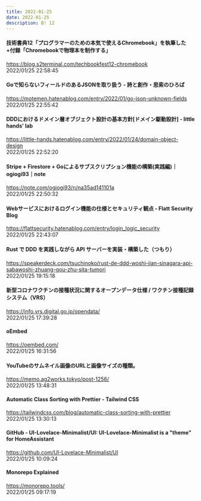 ```yaml
---
title: 2022-01-25
date: 2022-01-25
description: B! 12
---
```


#### 技術書典12「プログラマーのための本気で使えるChromebook」を執筆した+付録「Chromebookで物理本を制作する」
https://blog.s2terminal.com/techbookfest12-chromebook<br>
2022/01/25 22:58:45<br>


#### Goで知らないフィールドのあるJSONを取り扱う - 詩と創作・思索のひろば
https://motemen.hatenablog.com/entry/2022/01/go-json-unknown-fields<br>
2022/01/25 22:55:42<br>


#### DDDにおけるドメイン層オブジェクト設計の基本方針[ドメイン駆動設計] - little hands' lab
https://little-hands.hatenablog.com/entry/2022/01/24/domain-object-design<br>
2022/01/25 22:52:20<br>


#### Stripe + Firestore + Goによるサブスクリプション機能の構築(実践編)｜ogiogi93｜note
https://note.com/ogiogi93/n/na35ad141101a<br>
2022/01/25 22:50:32<br>


#### Webサービスにおけるログイン機能の仕様とセキュリティ観点 - Flatt Security Blog
https://flattsecurity.hatenablog.com/entry/login_logic_security<br>
2022/01/25 22:43:07<br>


#### Rust で DDD を実践しながら API サーバーを実装・構築した（つもり）
https://speakerdeck.com/tsuchinoko/rust-de-ddd-woshi-jian-sinagara-api-sabawoshi-zhuang-gou-zhu-sita-tumori<br>
2022/01/25 19:15:18<br>


#### 新型コロナワクチンの接種状況に関するオープンデータ仕様 / ワクチン接種記録システム（VRS）
https://info.vrs.digital.go.jp/opendata/<br>
2022/01/25 17:39:28<br>


#### oEmbed
https://oembed.com/<br>
2022/01/25 16:31:56<br>


#### YouTubeのサムネイル画像のURLと画像サイズの種類。
https://memo.ag2works.tokyo/post-1256/<br>
2022/01/25 13:48:31<br>


#### Automatic Class Sorting with Prettier - Tailwind CSS
https://tailwindcss.com/blog/automatic-class-sorting-with-prettier<br>
2022/01/25 13:30:13<br>


#### GitHub - UI-Lovelace-Minimalist/UI: UI-Lovelace-Minimalist is a "theme" for HomeAssistant
https://github.com/UI-Lovelace-Minimalist/UI<br>
2022/01/25 10:09:24<br>


#### Monorepo Explained
https://monorepo.tools/<br>
2022/01/25 09:17:19<br>


